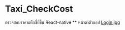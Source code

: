 # Taxi_CheckCost
ตรวจสอบราคาแท็กซี่ที่ขึ้น React-native
** หน้าตาตัวแอป
[Login.jpg](https://postimg.cc/LnCzMfhn)
